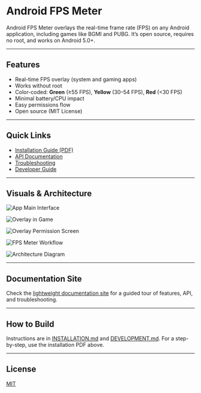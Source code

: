 # Android FPS Meter

Android FPS Meter overlays the real-time frame rate (FPS) on any Android application, including games like BGMI and PUBG. It’s open source, requires no root, and works on Android 5.0+.

---

## Features

- Real-time FPS overlay (system and gaming apps)
- Works without root
- Color-coded: **Green** (≥55 FPS), **Yellow** (30–54 FPS), **Red** (<30 FPS)
- Minimal battery/CPU impact
- Easy permissions flow
- Open source (MIT License)

---

## Quick Links

- [Installation Guide (PDF)](docs/Installation-Guide.pdf)
- [API Documentation](API_DOCUMENTATION.md)
- [Troubleshooting](TROUBLESHOOTING.md)
- [Developer Guide](DEVELOPMENT.md)

---

## Visuals & Architecture

![App Main Interface](docs/assets/app_interface.png)

![Overlay in Game](docs/assets/fps_overlay.png)

![Overlay Permission Screen](docs/assets/permissions.png)

![FPS Meter Workflow](docs/assets/fps_workflow.png)

![Architecture Diagram](docs/assets/architecture_diagram.png)

---

## Documentation Site

Check the [lightweight documentation site](docs-site/) for a guided tour of features, API, and troubleshooting.

---

## How to Build

Instructions are in [INSTALLATION.md](INSTALLATION.md) and [DEVELOPMENT.md](DEVELOPMENT.md). For a step-by-step, use the installation PDF above.

---

## License

[MIT](LICENSE)
